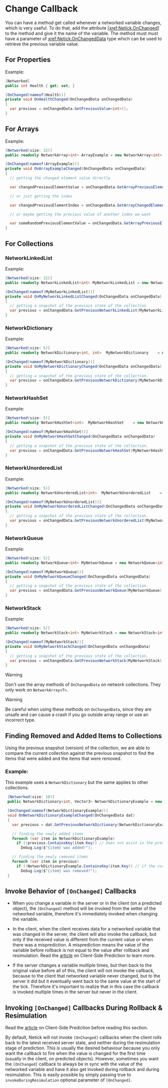# Change Callback

You can have a method get called whenever a networked variable changes, which is very useful. To do that, add the attribute [<xref:Netick.OnChanged>] to the method and give it the name of the variable. The method must must have a parameter of <xref:Netick.OnChangedData> type which can be used to retrieve the previous variable value.

## For Properties

Example:

```csharp
[Networked]
public int Health { get; set; }

[OnChanged(nameof(Health))]
private void OnHealthChanged(OnChangedData onChangedData)
{
  var previous = onChangedData.GetPreviousValue<int>();
}
```

## For Arrays

Example:

```csharp
[Networked(size: 32)]
public readonly NetworkArray<int> ArrayExample = new NetworkArray<int>(32);

[OnChanged(nameof(ArrayExample))]
private void OnArrayExampleChanged(OnChangedData onChangedData)
{
  // getting the changed element value directly

  var changedPreviousElementValue = onChangedData.GetArrayPreviousElementValue<int>();

  // or just getting the index

  var changedPreviousElementIndex = onChangedData.GetArrayChangedElementIndex();

  // or maybe getting the previous value of another index we want

  var someRandomPreviousElementValue = onChangedData.GetArrayPreviousElementValue<int>(13);
}
```

## For Collections

### NetworkLinkedList

Example:

```csharp
[Networked(size: 32)]
public readonly NetworkLinkedList<int> MyNetworkLinkedList = new NetworkArray<int>(32);

[OnChanged(nameof(MyNetworkLinkedList))]
private void OnMyNetworkLinkedListChanged(OnChangedData onChangedData)
{
  // getting a snapshot of the previous state of the collection
  var previous = onChangedData.GetPreviousNetworkLinkedList(MyNetworkLinkedList);
}
```

### NetworkDictionary

Example:

```csharp
[Networked(size: 5)] 
public readonly NetworkDictionary<int, int>  MyNetworkDictionary    = new NetworkDictionary<int, int>(5);

[OnChanged(nameof(MyNetworkDictionary))]
private void OnMyNetworkDictionaryChanged(OnChangedData onChangedData)
{
  // getting a snapshot of the previous state of the collection.
  var previous = onChangedData.GetPreviousNetworkDictionary(MyNetworkDictionary);
}
```

### NetworkHashSet

Example:

```csharp
[Networked(size: 5)] 
public readonly NetworkHashSet<int>  MyNetworkHashSet    = new NetworkHashSet<int>(5);

[OnChanged(nameof(MyNetworkHashSet))]
private void OnMyNetworkHashSetChanged(OnChangedData onChangedData)
{
  // getting a snapshot of the previous state of the collection.
  var previous = onChangedData.GetPreviousNetworkHashSet(MyNetworkHashSet);
}
```

### NetworkUnorderedList

Example:

```csharp
[Networked(size: 5)] 
public readonly NetworkUnorderedList<int>  MyNetworkUnorderedList    = new NetworkUnorderedList<int>(5);

[OnChanged(nameof(MyNetworkUnorderedList))]
private void OnMyNetworkUnorderedListChanged(OnChangedData onChangedData)
{
  // getting a snapshot of the previous state of the collection.
  var previous = onChangedData.GetPreviousNetworkUnorderedList(MyNetworkUnorderedList);
}
```

### NetworkQueue

Example:

```csharp
[Networked(size: 5)]
public readonly NetworkQueue<int> MyNetworkQueue = new NetworkQueue<int>(5);

[OnChanged(nameof(MyNetworkQueue))]
private void OnMyNetworkQueueChanged(OnChangedData onChangedData)
{
  // getting a snapshot of the previous state of the collection.
  var previous = onChangedData.GetPreviousNetworkQueue(MyNetworkQueue);
}
```

### NetworkStack

Example:

```csharp
[Networked(size: 5)]
public readonly NetworkStack<int> MyNetworkStack = new NetworkStack<int>(5);

[OnChanged(nameof(MyNetworkStack))]
private void OnMyNetworkStackChanged(OnChangedData onChangedData)
{
  // getting a snapshot of the previous state of the collection.
  var previous = onChangedData.GetPreviousNetworkStack(MyNetworkStack);
}
```

> [!WARNING]
> Don't use the array methods of `OnChangedData` on network collections. They only work on `NetworkArray<T>`.

> [!WARNING]
> Be careful when using these methods on `OnChangedData`, since they are unsafe and can cause a crash if you go outside array range or use an incorrect type.

## Finding Removed and Added Items to Collections

Using the previous snapshot (version) of the collection, we are able to compare the current collection against the previous snapshot to find the items that were added and the items that were removed.

### Example:

This example uses a `NetworkDictionary` but the same applies to other collections.

```cs
 [Networked(size: 10)]
 public NetworkDictionary<int, Vector3> NetworkDictionaryExample = new NetworkDictionary<int, Vector3>(10);

 [OnChanged(nameof(NetworkDictionaryExample))]
 void OnNetworkDictionaryExampleChanged(OnChangedData dat)
 {
   var previous = dat.GetPreviousNetworkDictionary(NetworkDictionaryExample);

   // finding the newly added items
   foreach (var item in NetworkDictionaryExample)
     if (!previous.ContainsKey(item.Key)) // does not exist in the previous version of the collection, meaning it's a new item.
       Debug.Log($"{item} was added!");

   // finding the newly removed items
   foreach (var item in previous)
     if (!NetworkDictionaryExample.ContainsKey(item.Key)) // if the current version of the collection does not have the item, it means it was removed.
       Debug.Log($"{item} was removed!");
 }
```

## Invoke Behavior of `[OnChanged]` Callbacks

* When you change a variable in the server or in the client (on a predicted object), the `[OnChanged]` method will be invoked from the setter of the networked variable, therefore it's immediately invoked when changing the variable.

* In the client, when the client receives data for a networked variable that was changed in the server, the client will also invoke the callback, but only if the received value is different from the current value or when there was a misprediction. A misprediction means the value of the variable before rollback is not equal to the value after rollback and resimulation. Read the [article](understanding-client-side-prediction/understanding-client-side-prediction.md) on Client-Side Prediction to learn more.

* If the server changes a variable multiple times, but then back to the original value before all of this, the client will not invoke the callback, because to the client that networked variable never changed, but to the server it did but it eventually went back to the same value at the start of the tick. Therefore it's important to realize that in this case the callback is invoked multiple times in the server but never in the client.

## Invoking `[OnChanged]` Callbacks During Rollback & Resimulation

Read the [article](understanding-client-side-prediction/understanding-client-side-prediction.md) on Client-Side Prediction before reading this section.

By default, Netick will not invoke `[OnChanged]` callbacks when the client rolls back to the latest received server state, and neither during the resimulation stage of prediction. This is usually the desired behaviour because you only want the callback to fire when the value is changed for the first time (usually in the client, on predicted objects). However, sometimes you want the `[OnChanged]` callback to always be in sync with the value of the networked variable and have it also get invoked during rollback and during resimulation. This is easily possible by simply passing true to `invokeDuringResimulation` optional parameter of `[OnChanged]`.